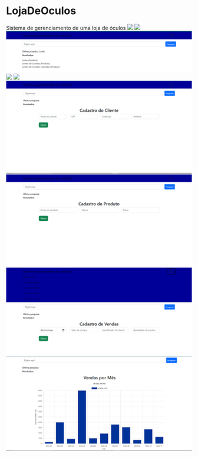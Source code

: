 # LojaDeOculos
Sistema de gerenciamento de uma loja de óculos
<img src="Este computador/Documentos/loja_oculos/pág_inicial.png">
<img src="loja_oculos/pág_inicial2.png">
<img src="loja_oculos/pesquisa.png">
<img src="loja_oculos/editar1.png">
<img src="loja_oculos/editar2.png">
<img src="loja_oculos/cd_clientes.png">
<img src="loja_oculos/cd_produtos.png">
<img src="loja_oculos/cd_vendas.png">
<img src="loja_oculos/grafico.png">
